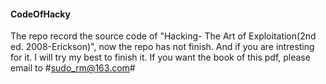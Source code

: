#### CodeOfHacky
The repo record the source code of "Hacking- The Art of Exploitation(2nd ed. 2008-Erickson)", now the repo has not finish. 
And if you are intresting for it. I will try my best to finish it. If you want the book of this pdf, please email to #sudo_rm@163.com#

